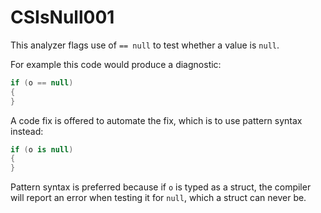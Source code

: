 # CSIsNull001

This analyzer flags use of `== null` to test whether a value is `null`.

For example this code would produce a diagnostic:

```cs
if (o == null)
{
}
```

A code fix is offered to automate the fix, which is to use pattern syntax instead:

```cs
if (o is null)
{
}
```

Pattern syntax is preferred because if `o` is typed as a struct, the compiler will report an error when testing it for `null`, which a struct can never be.
